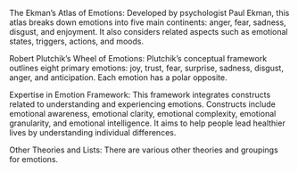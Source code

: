 The Ekman’s Atlas of Emotions:
Developed by psychologist Paul Ekman, this atlas breaks down emotions into five main continents: anger, fear, sadness, disgust, and enjoyment.
It also considers related aspects such as emotional states, triggers, actions, and moods.

Robert Plutchik’s Wheel of Emotions:
Plutchik’s conceptual framework outlines eight primary emotions: joy, trust, fear, surprise, sadness, disgust, anger, and anticipation.
Each emotion has a polar opposite.

Expertise in Emotion Framework:
This framework integrates constructs related to understanding and experiencing emotions.
Constructs include emotional awareness, emotional clarity, emotional complexity, emotional granularity, and emotional intelligence.
It aims to help people lead healthier lives by understanding individual differences.

Other Theories and Lists:
There are various other theories and groupings for emotions.
